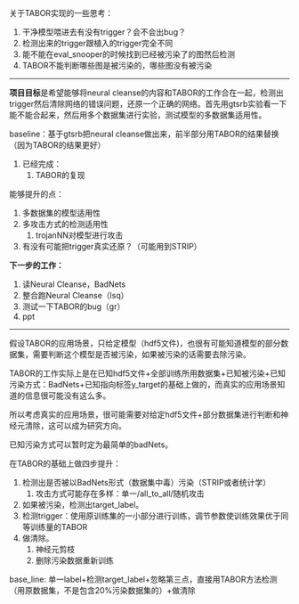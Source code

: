 关于TABOR实现的一些思考：

1. 干净模型喂进去有没有trigger？会不会出bug？
2. 检测出来的trigger跟植入的trigger完全不同
3. 能不能在eval_snooper的时候找到已经被污染了的图然后检测
4. TABOR不能判断哪些图是被污染的，哪些图没有被污染

---

**项目目标**是希望能够将neural cleanse的内容和TABOR的工作合在一起，检测出trigger然后清除网络的错误问题，还原一个正确的网络。首先用gtsrb实验看一下能不能合起来，然后用多个数据集进行实验，测试模型的多数据集适用性。

baseline：基于gtsrb把neural cleanse做出来，前半部分用TABOR的结果替换（因为TABOR的结果更好）

1. 已经完成：
   1. TABOR的复现

能够提升的点：

1. 多数据集的模型适用性
2. 多攻击方式的检测适用性
   1. trojanNN对模型进行攻击
3. 有没有可能把trigger真实还原？（可能用到STRIP）

**下一步的工作：**

1. 读Neural Cleanse，BadNets
2. 整合跑Neural Cleanse（lsq）
3. 测试一下TABOR的bug（gr）
4. ppt

---

假设TABOR的应用场景，只给定模型（hdf5文件)，也很有可能知道模型的部分数据集，需要判断这个模型是否被污染，如果被污染的话需要去除污染。

TABOR的工作实际上是在已知hdf5文件+全部训练所用数据集+已知被污染+已知污染方式：BadNets+已知指向标签y_target的基础上做的，而真实的应用场景知道的信息很可能没有这么多。

所以考虑真实的应用场景，很可能需要对给定hdf5文件+部分数据集进行判断和神经元清除，这可以成为研究方向。

已知污染方式可以暂时定为最简单的badNets。

在TABOR的基础上做四步提升：

1. 检测出是否被以BadNets形式（数据集中毒）污染（STRIP或者统计学）
   1. 攻击方式可能存在多样：单一/all_to_all/随机攻击
2. 如果被污染，检测出target_label。
3. 检测trigger：使用原训练集的一小部分进行训练，调节参数使训练效果优于同等训练量的TABOR
4. 做清除。
   1. 神经元剪枝
   2. 删除污染数据重新训练

base_line:
单一label+检测target_label+忽略第三点，直接用TABOR方法检测（用原数据集，不是包含20%污染数据集的）+做清除

